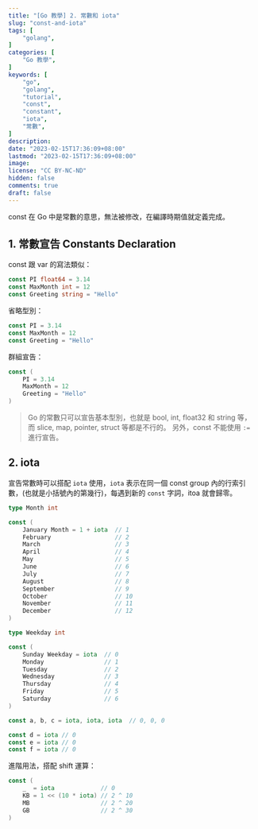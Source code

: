 ```yaml
---
title: "[Go 教學] 2. 常數和 iota"
slug: "const-and-iota"
tags: [
    "golang",
]
categories: [
    "Go 教學",
]
keywords: [
    "go",
    "golang",
    "tutorial",
    "const",
    "constant",
    "iota",
    "常數",
]
description:
date: "2023-02-15T17:36:09+08:00"
lastmod: "2023-02-15T17:36:09+08:00"
image:
license: "CC BY-NC-ND"
hidden: false
comments: true
draft: false
---
```


const 在 Go 中是常數的意思，無法被修改，在編譯時期值就定義完成。

## 1. 常數宣告 Constants Declaration

const 跟 var 的寫法類似：

```go
const PI float64 = 3.14
const MaxMonth int = 12
const Greeting string = "Hello"
```

省略型別：

```go
const PI = 3.14
const MaxMonth = 12
const Greeting = "Hello"
```

群組宣告：

```go
const (
    PI = 3.14
    MaxMonth = 12
    Greeting = "Hello"
)
```

> Go 的常數只可以宣告基本型別，也就是 bool, int, float32 和 string 等，  而 slice, map, pointer, struct 等都是不行的。
> 另外，const 不能使用 `:=` 進行宣告。

## 2. iota

宣告常數時可以搭配 `iota` 使用，`iota` 表示在同一個 const group 內的行索引數，(也就是小括號內的第幾行)，每遇到新的 `const` 字詞，itoa 就會歸零。

```go
type Month int

const (
    January Month = 1 + iota  // 1
    February                  // 2
    March                     // 3
    April                     // 4
    May                       // 5
    June                      // 6
    July                      // 7
    August                    // 8
    September                 // 9
    October                   // 10
    November                  // 11
    December                  // 12
)

type Weekday int

const (
    Sunday Weekday = iota  // 0
    Monday                 // 1
    Tuesday                // 2
    Wednesday              // 3
    Thursday               // 4
    Friday                 // 5
    Saturday               // 6
)

const a, b, c = iota, iota, iota  // 0, 0, 0

const d = iota // 0
const e = iota // 0
const f = iota // 0
```

進階用法，搭配 shift 運算：

```go
const (
    _  = iota             // 0
    KB = 1 << (10 * iota) // 2 ^ 10
    MB                    // 2 ^ 20
    GB                    // 2 ^ 30
)
```
